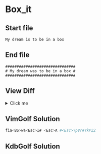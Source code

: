 # Box_it
## Start file
```
My dream is to be in a box
```
## End file
```
###############################
# My dream was to be in a box #
###############################
```
## View Diff
<details><summary>Click me</summary>

```
1c1,3
< My dream is to be in a box
---
> ###############################
> # My dream was to be in a box #
> ###############################
```
</details>

## VimGolf Solution
```sh
fia<BS>wa<Esc>I# <Esc>A #<Esc>YpVr#YkPZZ
```
## KdbGolf Solution
```q

```
